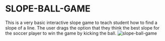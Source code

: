 # SLOPE-BALL-GAME
This is a very basic interactive slope game to teach student how to find a slope of a line. The user drags the option that they think the best slope for the soccer player to win the game by kicking the ball.
![slope-ball-game](https://user-images.githubusercontent.com/53579857/165404366-6f549e17-6906-49c2-b651-7b1baae6f286.gif)
